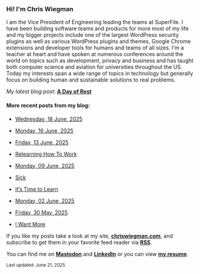 ### Hi! I'm Chris Wiegman

I am the Vice President of Engineering leading the teams at SuperFile. I have been building software teams and products for more most of my life and my bigger projects include one of the largest WordPress security plugins as well as various WordPress plugins and themes, Google Chrome extensions and developer tools for humans and teams of all sizes. I'm a teacher at heart and have spoken at numerous conferences around the world on topics such as development, privacy and business and has taught both computer science and aviation for universities throughout the US. Today my interests span a wide range of topics in technology but generally focus on building human and sustainable solutions to real problems.

*My latest blog post*: **[A Day of Rest](https://chriswiegman.com/2025/06/a-day-of-rest/)**

#### More recent posts from my blog:



- [Wednesday, 18 June, 2025](https://chriswiegman.com/2025/06/wednesday-18-june-2025/)

- [Monday, 16 June, 2025](https://chriswiegman.com/2025/06/monday-16-june-2025/)

- [Friday, 13 June, 2025](https://chriswiegman.com/2025/06/friday-13-june-2025/)

- [Relearning How To Work](https://chriswiegman.com/2025/06/relearning-how-to-work/)

- [Monday, 09 June, 2025](https://chriswiegman.com/2025/06/monday-09-june-2025/)

- [Sick](https://chriswiegman.com/2025/06/sick/)

- [It’s Time to Learn](https://chriswiegman.com/2025/06/its-time-to-learn/)

- [Monday, 02 June, 2025](https://chriswiegman.com/2025/06/monday-02-june-2025/)

- [Friday, 30 May, 2025](https://chriswiegman.com/2025/05/friday-30-may-2025/)

- [I Want More](https://chriswiegman.com/2025/05/i-want-more/)

If you like my posts take a look at my site, **[chriswiegman.com](https://chriswiegman.com/)**, and subscribe to get them in your favorite feed reader via **[RSS](https://chriswiegman.com/index.xml)**.

You can find me on **[Mastodon](https://mastodon.chriswiegman.com/@chris)** and **[LinkedIn](https://www.linkedin.com/in/chriswiegman)** or you can view **[my resume](https://cwie.co/resume)**.

<sub>Last updated: June 21, 2025</sub>
